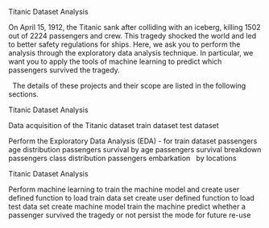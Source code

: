 Titanic Dataset Analysis

On April 15, 1912, the Titanic sank after colliding with an iceberg, killing 1502 out of 2224 passengers and crew. This tragedy shocked the world and led to better safety regulations for ships. Here, we ask you to perform the analysis through the exploratory data analysis technique. In particular, we want you to apply the tools of machine learning to predict which passengers survived the tragedy.

 
The details of these projects and their scope are listed in the following sections.

Titanic Dataset Analysis

Data acquisition of the Titanic dataset
train dataset
test dataset

Perform the Exploratory Data Analysis (EDA) - for train dataset
passengers age distribution
passengers survival by age
passengers survival breakdown
passengers class distribution
passengers embarkation   by locations

Titanic Dataset Analysis

Perform machine learning to train the machine model and 
create user defined function to load train data set
create user defined function to load test data set 
create machine model 
train the machine
predict whether a passenger survived the tragedy or not
persist the mode for future re-use


